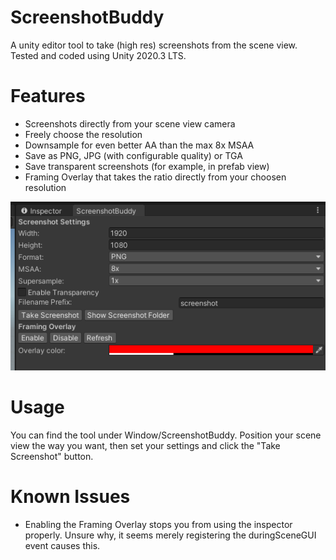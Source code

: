 # ScreenshotBuddy
A unity editor tool to take (high res) screenshots from the scene view.
Tested and coded using Unity 2020.3 LTS.
# Features
* Screenshots directly from your scene view camera
* Freely choose the resolution
* Downsample for even better AA than the max 8x MSAA
* Save as PNG, JPG (with configurable quality) or TGA
* Save transparent screenshots (for example, in prefab view)
* Framing Overlay that takes the ratio directly from your choosen resolution

![UI Screenshot](Documentation~/ui_screenshot.png)

# Usage
You can find the tool under Window/ScreenshotBuddy. Position your scene view
the way you want, then set your settings and click the "Take Screenshot" button.

# Known Issues
* Enabling the Framing Overlay stops you from using the inspector properly. 
Unsure why, it seems merely registering the duringSceneGUI event causes this.

